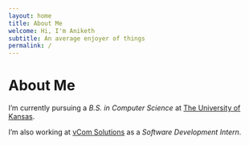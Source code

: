 ```yaml
---
layout: home
title: About Me
welcome: Hi, I'm Aniketh
subtitle: An average enjoyer of things
permalink: /
---
```


# About Me

I’m currently pursuing a *B.S. in Computer Science* at [The University of Kansas](https://eecs.ku.edu).

I’m also working at [vCom Solutions](https://vcomsolutions.com) as a *Software Development Intern*.

